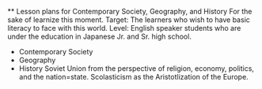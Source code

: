 ** Lesson plans for Contemporary Society, Geography, and History
For the sake of learnize this moment.
Target: The learners who wish to have basic literacy to face with this world.
Level: English speaker students who are under the education in Japanese Jr. and Sr. high school.
- Contemporary Society
- Geography
- History
  Soviet Union from the perspective of religion, economy, politics, and the nation=state.
  Scolasticism as the Aristotlization of the Europe.
